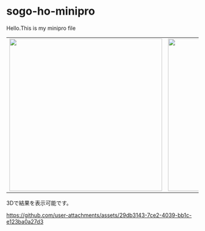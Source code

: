 # sogo-ho-minipro
Hello.This is my minipro file
<table>
  <tr>
    <td><img src="https://github.com/user-attachments/assets/e4747ffc-f795-475f-9aa2-21089fcbc482" width="400"></td>
    <td><img src="https://github.com/user-attachments/assets/7d3a41ec-9b57-486e-bc77-fc8c49dc0d1d" width="400"></td>
  </tr>
</table>


3Dで結果を表示可能です。

https://github.com/user-attachments/assets/29db3143-7ce2-4039-bb1c-e123ba0a27d3

